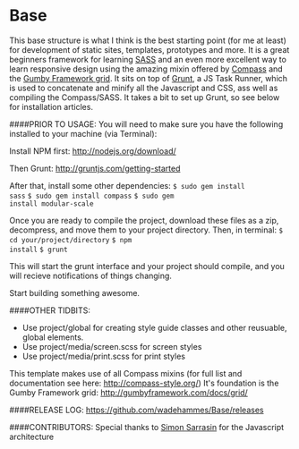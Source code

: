 Base
======
This base structure is what I think is the best starting point (for me at least) for development of static sites, templates, prototypes and more. It is a great beginners framework for learning <a href="http://sass-lang.com">SASS</a> and an even more excellent way to learn responsive design using the amazing mixin offered by <a href="http://compass-style.org">Compass</a> and the <a href="http://gumbyframework.com/docs/grid/">Gumby Framework grid</a>. It sits on top of <a href="http://gruntjs.com/">Grunt</a>, a JS Task Runner, which is used to concatenate and minify all the Javascript and CSS, ass well as compiling the Compass/SASS. It takes a bit to set up Grunt, so see below for installation articles.

####PRIOR TO USAGE:
You will need to make sure you have the following installed to your machine (via Terminal):

Install NPM first:
<a href="http://nodejs.org/download/">http://nodejs.org/download/</a>

Then Grunt:
<a href="http://gruntjs.com/getting-started">http://gruntjs.com/getting-started</a>

After that, install some other dependencies:
<code>$ sudo gem install sass</code>
<code>$ sudo gem install compass</code>
<code>$ sudo gem install modular-scale</code>

Once you are ready to compile the project, download these files as a zip, decompress, and move them to your project directory. Then, in terminal:
<code>$ cd your/project/directory</code>
<code>$ npm install</code>
<code>$ grunt</code>

This will start the grunt interface and your project should compile, and you will recieve notifications of things changing.

Start building something awesome.

####OTHER TIDBITS:
- Use project/global for creating style guide classes and other reusuable, global elements.
- Use project/media/screen.scss for screen styles
- Use project/media/print.scss for print styles

This template makes use of all Compass mixins (for full list and documentation see here: http://compass-style.org/)
It's foundation is the Gumby Framework grid: http://gumbyframework.com/docs/grid/

####RELEASE LOG:
<a href="https://github.com/wadehammes/Base/releases">https://github.com/wadehammes/Base/releases</a>

####CONTRIBUTORS:
Special thanks to <a href="http://ca.linkedin.com/pub/simon-sarrasin/7/5b8/b0b">Simon Sarrasin</a> for the Javascript architecture
